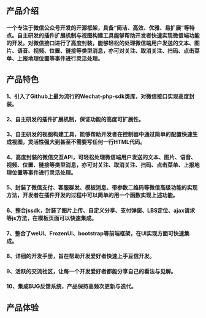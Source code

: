 ﻿## 产品介绍

#### 一个专注于微信公众号开发的开源框架，具备“简洁、高效、优雅、易扩展”等特点。自主研发的插件扩展机制与视图构建工具能够帮助开发者快速实现微信端功能的开发。对微信接口进行了高度封装，能够轻松的处理微信端用户发送的文本、图片、语音、视频、位置、链接等类型消息，亦可对关注、取消关注、扫码、点击菜单、上报地理位置等事件进行灵活处理。

## 产品特色

#### 1、引入了Github上最为流行的Wechat-php-sdk类库，对微信接口实现高度封装。
#### 2、自主研发的插件扩展机制，保证功能的高度可扩展性。
#### 3、自主研发的视图构建工具，能够帮助开发者在控制器中通过简单的配置快速生成视图，灵活性强大到甚至不需要写任何一行HTML代码。
#### 4、高度封装的微信交互API，可轻松处理微信端用户发送的文本、图片、语音、视频、位置、链接等类型消息，亦可对关注、取消关注、扫码、点击菜单、上报地理位置等事件进行灵活处理。
#### 5、封装了微信支付、客服群发、模板消息、带参数二维码等微信高级功能的实现方法，开发者在插件开发的过程中可以简单的用一个函数实现上述功能。
#### 6、整合jssdk，封装了图片上传、自定义分享、支付弹窗、LBS定位、ajax请求等js方法，在模板页面可以快速集成。
#### 7、整合了weUI、FrozenUI、bootstrap等前端框架，在UI实现方面可快速集成。
#### 8、详细的开发手册，旨在帮助开发爱好者快速上手豆信开发。
#### 9、活跃的交流社区，让每一个开发爱好者都能分享自己的看法与见解。
#### 10、集成BUG反馈系统，产品保持高频次更新与迭代。

## 产品体验

